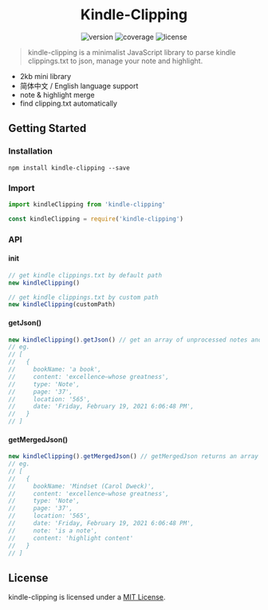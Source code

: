 <h1 align="center">Kindle-Clipping</h1>

<p align="center">
<img src="https://img.shields.io/badge/npm-v1.0.2-519dd9.svg" alt="version">
<img src="https://img.shields.io/codecov/c/github/morehardy/kindle-clipping/coverage.svg?style=flat-square" alt="coverage">
<img src="https://img.shields.io/github/license/morehardy/kindle-clipping" alt="license">

</p>

> kindle-clipping is a minimalist JavaScript library to parse kindle clippings.txt to json, manage your note and highlight.


- 2kb mini library
- 简体中文 / English language support
- note & highlight merge
- find clipping.txt automatically

## Getting Started

### Installation

```console
npm install kindle-clipping --save
```

### Import

```javascript
import kindleClipping from 'kindle-clipping'

const kindleClipping = require('kindle-clipping')

```

### API

#### init

```javascript
// get kindle clippings.txt by default path
new kindleClipping()

// get kindle clippings.txt by custom path
new kindleClipping(customPath)
```
#### getJson()
```javascript
new kindleClipping().getJson() // get an array of unprocessed notes and highlight objects
// eg.
// [
//   {
//     bookName: 'a book',
//     content: 'excellence—whose greatness',       
//     type: 'Note',
//     page: '37',
//     location: '565',
//     date: 'Friday, February 19, 2021 6:06:48 PM',
//   }
// ]
```
#### getMergedJson()
```javascript
new kindleClipping().getMergedJson() // getMergedJson returns an array of combined notes and annotation objects
// eg.
// [
//   {
//     bookName: 'Mindset (Carol Dweck)',
//     content: 'excellence—whose greatness',       
//     type: 'Note',
//     page: '37',
//     location: '565',
//     date: 'Friday, February 19, 2021 6:06:48 PM',
//     note: 'is a note',
//     content: 'highlight content'
//   }
// ]
```


## License

kindle-clipping is licensed under a [MIT License](./LICENSE).